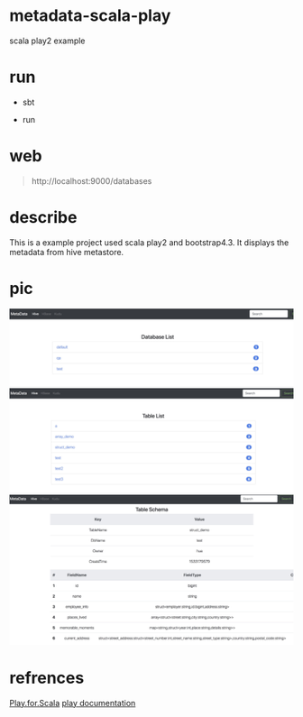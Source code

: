 # metadata-scala-play

scala play2 example

# run

- sbt

- run

# web

> http://localhost:9000/databases

# describe

This is a example project used scala play2 and bootstrap4.3. It displays the metadata from hive metastore.

# pic

![dbs](https://github.com/lupingqiu/metadata-scala-play/blob/master/pic/dbs.jpg)
![tables](https://github.com/lupingqiu/metadata-scala-play/blob/master/pic/tables.jpg)
![schema](https://github.com/lupingqiu/metadata-scala-play/blob/master/pic/schema.jpg)

# refrences

[Play.for.Scala]()
[play documentation](https://www.playframework.com/documentation/2.6.x/Home)



